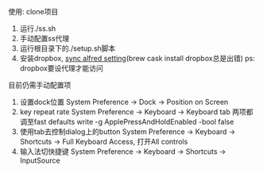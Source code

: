 使用:
clone项目
1. 运行./ss.sh
2. 手动配置ss代理
3. 运行根目录下的./setup.sh脚本
4. 安装dropbox, [sync alfred setting](https://www.alfredapp.com/help/advanced/sync/)(brew cask install dropbox总是出错)
ps: dropbox要设代理才能访问

目前仍需手动配置项
1. 设置dock位置
  System Preference -> Dock -> Position on Screen
2. key repeat rate
  System Preference -> Keyboard -> Keyboard tab
  两项都调至fast
  defaults write -g ApplePressAndHoldEnabled -bool false
3. 使用tab去控制dialog上的button
  System Preference -> Keyboard -> Shortcuts -> Full Keyboard Access, 打开All controls
4. 输入法切快捷键
  System Preference -> Keyboard -> Shortcuts -> InputSource
